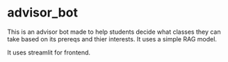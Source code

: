 # advisor_bot
This is an advisor bot made to help students decide what classes they can take based on its prereqs and thier interests. It uses a simple RAG model.

It uses streamlit for frontend. 

